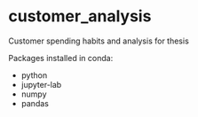 # customer_analysis
Customer spending habits and analysis for thesis

Packages installed in conda:
- python
- jupyter-lab
- numpy
- pandas